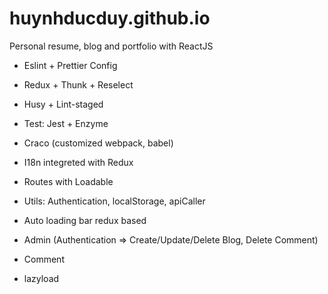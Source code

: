 # huynhducduy.github.io

Personal resume, blog and portfolio with ReactJS

-   Eslint + Prettier Config
-   Redux + Thunk + Reselect
-   Husy + Lint-staged
-   Test: Jest + Enzyme
-   Craco (customized webpack, babel)
-   I18n integreted with Redux
-   Routes with Loadable
-   Utils: Authentication, localStorage, apiCaller
-   Auto loading bar redux based

-   Admin (Authentication => Create/Update/Delete Blog, Delete Comment)
-   Comment
-   lazyload
